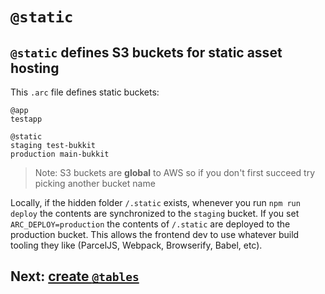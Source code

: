 # `@static`

## `@static` defines S3 buckets for static asset hosting

This `.arc` file defines static buckets:

```arc
@app
testapp

@static
staging test-bukkit
production main-bukkit
```

> Note: S3 buckets are <b>global</b> to AWS so if you don't first succeed try picking another bucket name

Locally, if the hidden folder `/.static` exists, whenever you run `npm run deploy` the contents are synchronized to the `staging` bucket. If you set `ARC_DEPLOY=production` the contents of `/.static` are deployed to the production bucket. This allows the frontend dev to use whatever build tooling they like (ParcelJS, Webpack, Browserify, Babel, etc).

## Next: [create `@tables`](/reference/tables)
